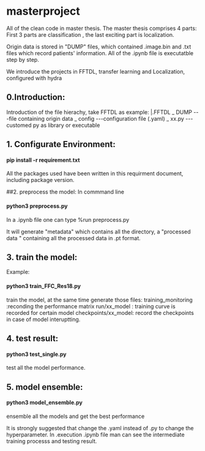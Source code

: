 # masterproject
All of the clean code in master thesis. The master thesis comprises 4 parts:   First 3 parts are classification , the  last  exciting part is localization.

Origin data is stored in "DUMP" files, which contained .image.bin and .txt files which record patients' information.
All of the .ipynb file is executatble step by step.

We introduce the projects in FFTDL, transfer learning and Localization, configured with  hydra

## 0.Introduction:
Introduction of the file hierachy, take FFTDL as example:
|.FFTDL
 _ DUMP       ---file containing origin data
 _ config     ---configuration file (.yaml)
 _ xx.py      --- customed py as library or executable


## 1. Configurate Environment:
#### pip install -r requirement.txt 

All the packages used have been written in this requirment document, including package version. 


##2. preprocess the model:
In commmand line 
#### python3 preprocess.py
In a .ipynb file one can type %run preprocess.py

It will generate "metadata" which contains all the directory, a "processed data " containing all the processed data in .pt format.

## 3. train the model:
Example:
#### python3 train_FFC_Res18.py 

train the model, at the same time generate those files:
    training_monitoring :reconding the performance matrix
    run/xx_model  :  training curve is recorded for certain model
    checkpoints/xx_model: record the checkpoints in case of model interuptting.
    


## 4. test result:
#### python3 test_single.py

test all the model performance.

## 5. model ensemble:
#### python3 model_ensemble.py

ensemble all the models and get the best performance





It is strongly suggested that change the .yaml instead of .py to change the hyperparameter.
In .execution .ipynb file man can see the intermediate training processs and testing result.
